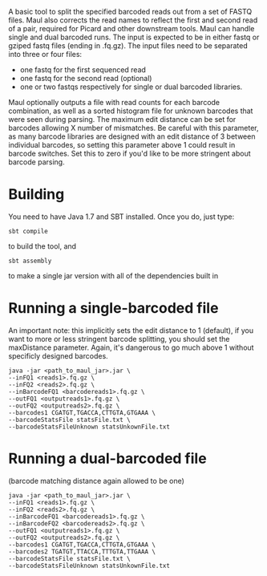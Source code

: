 A basic tool to split the specified barcoded reads out from a set of FASTQ files.  Maul also corrects the read names to reflect the first and second read of a pair, required for Picard and other downstream tools.  Maul can handle single and dual barcoded runs.  The input is expected to be in either fastq or gziped fastq files (ending in .fq.gz).  The input files need to be separated into three or four files: 

- one fastq for the first sequenced read
- one fastq for the second read (optional)
- one or two fastqs respectively for single or dual barcoded libraries. 

Maul optionally outputs a file with read counts for each barcode combination, as well as a sorted histogram file for unknown barcodes that were seen during parsing.  The maximum edit distance can be set for barcodes allowing X number of mismatches.  Be careful with this parameter, as many barcode libraries are designed with an edit distance of 3 between individual barcodes, so setting this parameter above 1 could result in barcode switches. Set this to zero if you'd like to be more stringent about barcode parsing.

Building
==============
You need to have Java 1.7 and SBT installed.  Once you do, just type: 

`
sbt compile
`

to build the tool, and 

`
sbt assembly
`

to make a single jar version with all of the dependencies built in

Running a single-barcoded file
===============

An important note: this implicitly sets the edit distance to 1 (default), if you want to more or less stringent barcode splitting, you should set the maxDistance parameter.  Again, it's dangerous to go much above 1 without specificly designed barcodes.

```
java -jar <path_to_maul_jar>.jar \
--inFQ1 <reads1>.fq.gz \
--inFQ2 <reads2>.fq.gz \
--inBarcodeFQ1 <barcodereads1>.fq.gz \
--outFQ1 <outputreads1>.fq.gz \
--outFQ2 <outputreads2>.fq.gz \
--barcodes1 CGATGT,TGACCA,CTTGTA,GTGAAA \
--barcodeStatsFile statsFile.txt \
--barcodeStatsFileUnknown statsUnkownFile.txt
```

Running a dual-barcoded file
===============

(barcode matching distance again allowed to be one)

```
java -jar <path_to_maul_jar>.jar \
--inFQ1 <reads1>.fq.gz \
--inFQ2 <reads2>.fq.gz \
--inBarcodeFQ1 <barcodereads1>.fq.gz \
--inBarcodeFQ2 <barcodereads2>.fq.gz \
--outFQ1 <outputreads1>.fq.gz \
--outFQ2 <outputreads2>.fq.gz \
--barcodes1 CGATGT,TGACCA,CTTGTA,GTGAAA \
--barcodes2 TGATGT,TTACCA,TTTGTA,TTGAAA \
--barcodeStatsFile statsFile.txt \
--barcodeStatsFileUnknown statsUnkownFile.txt
```
